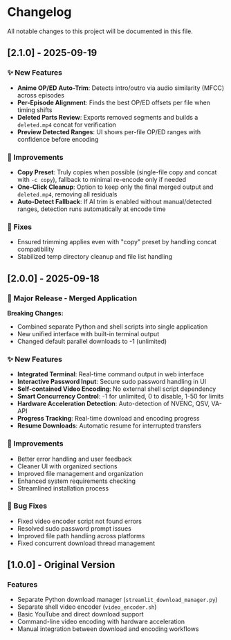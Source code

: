 # Changelog

All notable changes to this project will be documented in this file.

## [2.1.0] - 2025-09-19

### ✨ New Features
- **Anime OP/ED Auto-Trim**: Detects intro/outro via audio similarity (MFCC) across episodes
- **Per-Episode Alignment**: Finds the best OP/ED offsets per file when timing shifts
- **Deleted Parts Review**: Exports removed segments and builds a `deleted.mp4` concat for verification
- **Preview Detected Ranges**: UI shows per-file OP/ED ranges with confidence before encoding

### 🔧 Improvements
- **Copy Preset**: Truly copies when possible (single-file copy and concat with `-c copy`), fallback to minimal re-encode only if needed
- **One-Click Cleanup**: Option to keep only the final merged output and `deleted.mp4`, removing all residuals
- **Auto-Detect Fallback**: If AI trim is enabled without manual/detected ranges, detection runs automatically at encode time

### 🐛 Fixes
- Ensured trimming applies even with "copy" preset by handling concat compatibility
- Stabilized temp directory cleanup and file list handling

## [2.0.0] - 2025-09-18

### 🎉 Major Release - Merged Application

**Breaking Changes:**
- Combined separate Python and shell scripts into single application
- New unified interface with built-in terminal output
- Changed default parallel downloads to -1 (unlimited)

### ✨ New Features
- **Integrated Terminal**: Real-time command output in web interface
- **Interactive Password Input**: Secure sudo password handling in UI
- **Self-contained Video Encoding**: No external shell script dependency
- **Smart Concurrency Control**: -1 for unlimited, 0 to disable, 1-50 for limits
- **Hardware Acceleration Detection**: Auto-detection of NVENC, QSV, VA-API
- **Progress Tracking**: Real-time download and encoding progress
- **Resume Downloads**: Automatic resume for interrupted transfers

### 🔧 Improvements
- Better error handling and user feedback
- Cleaner UI with organized sections
- Improved file management and organization
- Enhanced system requirements checking
- Streamlined installation process

### 🐛 Bug Fixes
- Fixed video encoder script not found errors
- Resolved sudo password prompt issues
- Improved file path handling across platforms
- Fixed concurrent download thread management

## [1.0.0] - Original Version

### Features
- Separate Python download manager (`streamlit_download_manager.py`)
- Separate shell video encoder (`video_encoder.sh`)
- Basic YouTube and direct download support
- Command-line video encoding with hardware acceleration
- Manual integration between download and encoding workflows
